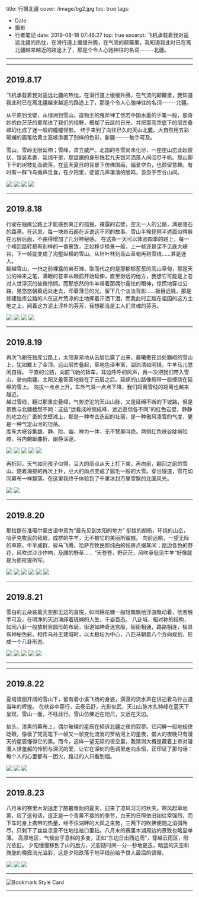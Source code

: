 title: 行摄北疆
cover: /image/bg2.jpg
toc: true
tags:
  - Date
  - 摄影
  - 行者笔记
date: 2019-08-18 07:46:27
top: true
excerpt: 飞机承载着我对遥远北疆的热忱，在滑行道上缓缓升腾，在气流的颠簸里，我知道我此时已在离北疆越来越近的路途上了，那是个令人心驰神往的名词------北疆。

---

<div id="player_a2cbd5de91db84e1"></div>
<script type="text/javascript" src="https://player.dogecloud.com/js/loader"></script>
<script type="text/javascript">
var player = new DogePlayer({
    container: document.getElementById('player_a2cbd5de91db84e1'),
    userId: 1131,
    vcode: 'a2cbd5de91db84e1',
    autoPlay: false
});
</script>

* * *

## 2019.8.17 ##

飞机承载着我对遥远北疆的热忱，在滑行道上缓缓升腾，在气流的颠簸里，我知道我此时已在离北疆越来越近的路途上了，那是个令人心驰神往的名词------北疆。

从平原到戈壁，从绿洲到雪山。造物主的鬼斧神工恍若中国水墨的手笔一般，那奇妙的白茫茫的雾爬进了我们的视野，模糊了云层的日光，并把那高空底下的层峦叠嶂幻化成了迷一般的幢幢怪影。 终于来到了向往已久的天山北麓，大自然用五彩斑斓的画笔给黄土高坡添置了别样的色彩，新疆------触手可及。 
<!-- more -->
雪山，雪岭无限延伸；雪峰，肃立威严。北国的冬雪尚未化尽，一座座山峦此起彼伏、银装素裹、延绵千里，那盘踞的身形恍若九天银河洒落人间阅尽千帆。那山脚下干的树枝虬劲疏落，在蓝天夏日的背景下仿佛国画，偏爱空白，也颇留意趣。有时有一群飞鸟循声觅食，在夕阳里，徒留几声凄清的脆鸣，袅袅于空谷山间。  


<div class="justified-gallery">


![](https://image.whrblog.online/file/whrblog-image/2022/12/aPrDQYqlKEcwdF8.jpg)
![](https://image.whrblog.online/file/whrblog-image/2022/12/IMG_0431.jpg)
![](https://image.whrblog.online/file/whrblog-image/2022/12/IMG_0455.jpg)
![](https://image.whrblog.online/file/whrblog-image/2022/12/IMG_0449.jpg)


</div>



* * *

## 2019.8.18 ##
行驶在独库公路上才能感到真正的孤独，裸露的岩壁，空无一人的公路，满是落石的路基。在这里，每一块岩石都在诉说这不同的故事。雪山半掩琵琶半遮面似得躲在云层后面，不由得增加了几分神秘感。   在这条一天可以体验四季的路上，每一个峰回路转都有别样的一番景致，正如移步换景一般，上一帧还是深不见底大峡谷，下一帧就变成了沟壑纵横的雪山。从针叶林到高山草甸再到雪线......甚是迷人。   
翻越雪山，一扫之前裸露的岩石滩，取而代之的是那郁郁葱葱的高山草甸，那是天公的神来之笔，满眼的苍翠从眼前开始延伸，直至渺远的他方，我想它可能是上苍对人世浮沉的些微怜悯。而那悠然的牛羊带着那偶尔露怯的眼神，惊慌地穿过公路，晃悠悠朝着远处走去，印着薄日的光，留下几个淡淡背影……极目远眺，那是修建独库公路的人在这片荒凉的土地挥着汗洒下泪，而我此时正踏在祖国的这方土地之上，闻着这方泥土淳朴的芬芳，我想那当是工人们灵魂的芬芳。  


<div class="justified-gallery">


![](https://image.whrblog.online/file/whrblog-image/2022/12/IMG_0633.jpg)
![](https://image.whrblog.online/file/whrblog-image/2022/12/IMG_0648.jpg)
![](https://image.whrblog.online/file/whrblog-image/2022/12/IMG_0644.jpg)
![](https://image.whrblog.online/file/whrblog-image/2022/12/IMG_0695.jpg)


</div>
	



* * *

## 2019.8.19 ##
再次飞驰在独库公路上，太阳渐渐地从云层后露了出来，晨曦撒在远处巍峨的雪山上，犹如戴上了金顶。远山层峦叠起，草地色泽丰富，湖泊清如明镜，牛羊马儿悠闲自得。  平直的公路，向前飞驰的轿车，耳边呼呼的风声，再一次把我们带入雪山，驶向南疆，太阳又羞答答地躲在了云层之后。延绵的山路像绸带一般缠绕在延绵的雪上。 海拔一点点上升，车外气温一点点下降，我们距离雪线的距离也越来越近。   
越过雪线，翻过那重峦叠嶂，气势滂沱的天山山脉，又是延绵不断的下坡路，但是景致与北疆截然不同：这些“远看成岭侧成峰，远近高低各不同”的红色岩壁，静静的屹立在广袤的戈壁滩上，那是一种岑峦迭起的壮丽，是一种傲风凌雪的气度，更是一种气定山河的坦荡。   
库车大峡谷集雄、静、险、幽、神为一体，无不赞美叫绝。两侧红色峡谷陡峭险峻，谷内蜿蜒曲折、幽静深邃。 


<div class="justified-gallery">


![](https://image.whrblog.online/file/whrblog-image/2022/12/IMG_0755.jpg)
![](https://image.whrblog.online/file/whrblog-image/2022/12/IMG_0816.jpg)
![](https://image.whrblog.online/file/whrblog-image/2022/12/IMG_0846.jpg)
![](https://image.whrblog.online/file/whrblog-image/2022/12/IMG_0868.jpg)
![](https://image.whrblog.online/file/whrblog-image/2022/12/IMG_0864.jpg)


</div>


再折回，天气如同孩子似得，豆大的雨点从天上打下来。再向前，翻回之前的雪山。随着海拔的再次上升，豆大的雨点变成了鹅毛一般的大雪。穿出隧道，雪花如同幕布一样飘落。在这里我终于体验到了千里冰封万里雪飘的北国风光。


<div class="justified-gallery">


![](https://image.whrblog.online/file/whrblog-image/2022/12/IMG_0921.jpg)
![](https://image.whrblog.online/file/whrblog-image/2022/12/IMG_0954.jpg)


</div>


* * *
## 2019.8.20 ##
那拉提在准噶尔蒙古语中意为“最先见到太阳的地方” 挺拔的胡杨，环绕的山峦，哈萨克牧民的毡房，成群的牛羊，无不被它的美丽所震撼。 向前远眺，一望无际的草原，牛羊成群，骏马飞腾，哈萨克牧民那纯白的毡房点缀其间；路边各色的野花，风吹过沙沙作响，及腰的野草…… “天苍苍，野茫茫，风吹草低见牛羊”好像就是为那拉提所写。

<div class="justified-gallery"> 


![](https://image.whrblog.online/file/whrblog-image/2022/12/IMG_0998.jpg)
![](https://image.whrblog.online/file/whrblog-image/2022/12/IMG_1057.jpg)
![](https://image.whrblog.online/file/whrblog-image/2022/12/IMG_1060.jpg)
![](https://image.whrblog.online/file/whrblog-image/2022/12/IMG_1063.jpg)
![](https://image.whrblog.online/file/whrblog-image/2022/12/IMG_1197.jpg)
![](https://image.whrblog.online/file/whrblog-image/2022/12/IMG_1208.jpg)


</div>


* * *
## 2019.8.21 ##
雪白的云朵装着天空那无边的喜悦，如同棉花糖一般轻飘飘地浮游飘动着，恍若触手可及，在明净的天边演绎着斑斓的人生，千姿百态。  八卦城，相对称的结构，如同八卦一般放射状圆形的布局，街道如神奇迷宫般，街街相通，路路相连，极具有神秘色彩。相传乌孙王建城时，以太极坛为中心，八匹马朝着八个方向规划，形成一个八卦形态。 

<div class="justified-gallery">


![](https://image.whrblog.online/file/whrblog-image/2022/12/IMG_1282.jpg)
![](https://image.whrblog.online/file/whrblog-image/2022/12/20b5f65246814ef9a457cb0caefd5b3f.jpg)
![](https://image.whrblog.online/file/whrblog-image/2022/12/07-89.jpg)
![](https://image.whrblog.online/file/whrblog-image/2022/12/IMG_1394-Panorama_zip2.jpg)
![](https://image.whrblog.online/file/whrblog-image/2022/12/33-29.jpg)


</div>


* * *

<div id="player1"></div>
<script type="text/javascript" src="https://player.dogecloud.com/js/loader"></script>
<script type="text/javascript">
var player = new DogePlayer({
    container: document.getElementById('player'),
    userId: 1131,
    vcode: 'ce5721b904a63fa5',
    autoPlay: false
});
</script>

* * *
## 2019.8.22 ##
夏塔清丽开阔的雪山下，留有着小溪飞扬的身姿，潺潺的流水声在讲述着乌孙古道当年的辉煌。
在峡谷中穿行，云卷云舒，光影似武，天山山脉木扎特峰在蓝天下呈现，雪山一面，不枉此行。雪山仿佛近在咫尺，又远在天边。 

<div id="player2"></div>
<script type="text/javascript" src="https://player.dogecloud.com/js/loader"></script>
<script type="text/javascript">
var player = new DogePlayer({
    container: document.getElementById('player'),
    userId: 1131,
    vcode: '961672c8bb686a62',
    autoPlay: false
});
</script>

抬头，漆黑的幕布上，偶尔璀璨的星辰在倾诉北疆之夜的寂寥。它闪屏一般地规律眨眼，像极了梵高笔下一帧又一帧变化流淌的罗纳河上的星夜，偌大的夜晚只有漫天的星辰懂得它的黑。而今，这样一望无际的夜空里，我猜测大概是藏着上帝对漫漫人世羞赧的怜悯与深沉的爱，让它在深刻的色调里走向永恒，正印证了那句话：每个人的心里都有一团火，路过的人只看到烟。 


<div class="justified-gallery">


![](https://image.whrblog.online/file/whrblog-image/2022/12/IMG_1451.jpg)
![](https://image.whrblog.online/file/whrblog-image/2022/12/YPQjd6ftzu9gyHF.jpg)
![](https://image.whrblog.online/file/whrblog-image/2022/12/IMG_1583.jpg)


</div>



* * *
## 2019.8.23 ##
八月末的赛里木湖送走了酷暑难耐的夏天，迎来了凉风习习的秋天。寒风起草地黄，应了这句话，这正是一个青黄不接的的季节，白天的日照依旧如往常强烈，而下车时身上携带的热量，经不住湖畔的大风之来势，三两下的吹拂便随之消弭殆尽，只剩下了丝丝凉意不住地往袖口里钻。八月末的赛里木湖周边的景致也略显单薄。 
高原地区，气候出乎意料的多变，正如“东边日出西边雨”，穿越云雨区，阳光依旧。 夕阳慢慢移到了山的后方，光影随时间一分一秒地更迭，暗蓝的天空和旖旎的晚霞流光溢彩，这是夕阳跌落于地平线前给予世人最后的馈赠。


<div class="justified-gallery">


![](https://image.whrblog.online/file/whrblog-image/2022/12/IMG_1721.jpg)
![](https://image.whrblog.online/file/whrblog-image/2022/12/IMG_1813.jpg)
![](https://image.whrblog.online/file/whrblog-image/2022/12/IMG_1825.jpg)


</div>



* * *
 
![Bookmark Style Card](https://s2.loli.net/2022/10/24/LYuvUaqA47zSnsy.png)


* * *
